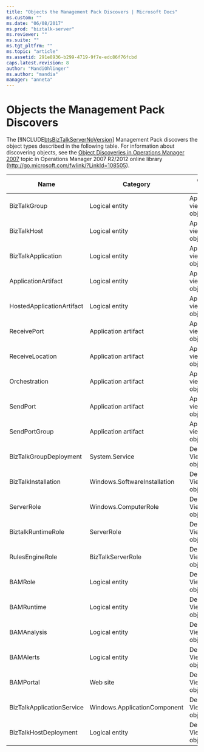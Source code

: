 ```yaml
---
title: "Objects the Management Pack Discovers | Microsoft Docs"
ms.custom: ""
ms.date: "06/08/2017"
ms.prod: "biztalk-server"
ms.reviewer: ""
ms.suite: ""
ms.tgt_pltfrm: ""
ms.topic: "article"
ms.assetid: 291e8936-b299-4719-9f7e-edc86f76fcbd
caps.latest.revision: 8
author: "MandiOhlinger"
ms.author: "mandia"
manager: "anneta"
---
```

# Objects the Management Pack Discovers
The [!INCLUDE[btsBizTalkServerNoVersion](../includes/btsbiztalkservernoversion-md.md)] Management Pack discovers the object types described in the following table. For information about discovering objects, see the [Object Discoveries in Operations Manager 2007](http://go.microsoft.com/fwlink/?LinkId=108505) topic in Operations Manager 2007 R2/2012 online library (http://go.microsoft.com/fwlink/?LinkId=108505).  
  
|Name|Category|Object Type|  
|----------|--------------|-----------------|  
|BizTalkGroup|Logical entity|Application view objects|  
|BizTalkHost|Logical entity|Application view objects|  
|BizTalkApplication|Logical entity|Application view objects|  
|ApplicationArtifact|Logical entity|Application view objects|  
|HostedApplicationArtifact|Logical entity|Application view objects|  
|ReceivePort|Application artifact|Application view objects|  
|ReceiveLocation|Application artifact|Application view objects|  
|Orchestration|Application artifact|Application view objects|  
|SendPort|Application artifact|Application view objects|  
|SendPortGroup|Application artifact|Application view objects|  
|BizTalkGroupDeployment|System.Service|Deployment View objects|  
|BizTalkInstallation|Windows.SoftwareInstallation|Deployment View objects|  
|ServerRole|Windows.ComputerRole|Deployment View objects|  
|BiztalkRuntimeRole|ServerRole|Deployment View objects|  
|RulesEngineRole|BizTalkServerRole|Deployment View objects|  
|BAMRole|Logical entity|Deployment View objects|  
|BAMRuntime|Logical entity|Deployment View objects|  
|BAMAnalysis|Logical entity|Deployment View objects|  
|BAMAlerts|Logical entity|Deployment View objects|  
|BAMPortal|Web site|Deployment View objects|  
|BizTalkApplicationService|Windows.ApplicationComponent|Deployment View objects|  
|BizTalkHostDeployment|Logical entity|Deployment View objects|